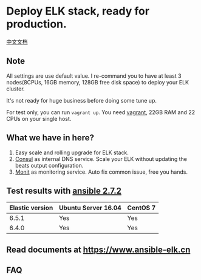 # Deploy ELK stack, ready for production.

[中文文档](https://www.ansible-elk.cn)

## Note
All settings are use default value. I re-command you to have at least 3 nodes(8CPUs, 16GB memory, 128GB free disk space) to deploy your ELK cluster.

It's not ready for huge business before doing some tune up.

For test only, you can run `vagrant up`. You need [vagrant](https://www.vagrantup.com/), 22GB RAM and 22 CPUs on your single host.

## What we have in here?
1. Easy scale and rolling upgrade for ELK stack.
1. [Consul](https://www.consul.io/) as internal DNS service. Scale your ELK without updating the beats output configuration.
1. [Monit](https://mmonit.com/monit/documentation/monit.html) as monitoring service. Auto fix common issue, free you hands.

## Test results with [ansible 2.7.2](http://docs.ansible.com/ansible/latest/intro_installation.html)

| Elastic version | Ubuntu Server 16.04 | CentOS 7 |
| --------------- | ------------------- | -------- |
| 6.5.1           | Yes                 | Yes      |
| 6.4.0           | Yes                 | Yes      |

## Read documents at https://www.ansible-elk.cn

## FAQ
